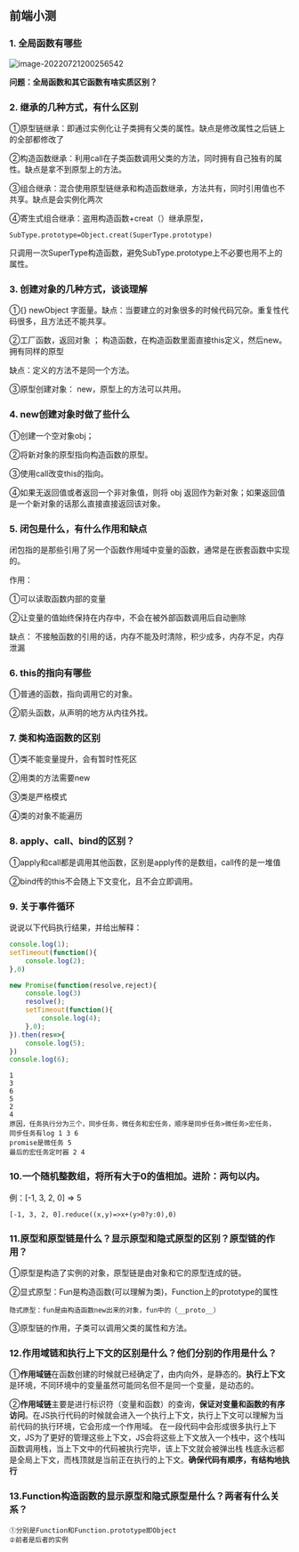 ## 前端小测

### 1. 全局函数有哪些

![image-20220721200256542](C:\Users\86151\AppData\Roaming\Typora\typora-user-images\image-20220721200256542.png)

**问题：全局函数和其它函数有啥实质区别？**

### 2. 继承的几种方式，有什么区别

①原型链继承：即通过实例化让子类拥有父类的属性。缺点是修改属性之后链上的全部都修改了

②构造函数继承：利用call在子类函数调用父类的方法，同时拥有自己独有的属性。缺点是拿不到原型上的方法。

③组合继承：混合使用原型链继承和构造函数继承，方法共有，同时引用值也不共享。缺点是会实例化两次

④寄生式组合继承：盗用构造函数+creat（）继承原型，

```
SubType.prototype=Object.creat(SuperType.prototype)
```

只调用一次SuperType构造函数，避免SubType.prototype上不必要也用不上的属性。

### 3. 创建对象的几种方式，谈谈理解

①{} newObject 字面量。缺点：当要建立的对象很多的时候代码冗杂。重复性代码很多，且方法还不能共享。

②工厂函数，返回对象 ；     构造函数，在构造函数里面直接this定义，然后new。拥有同样的原型

缺点：定义的方法不是同一个方法。

③原型创建对象： new，原型上的方法可以共用。

### 4. new创建对象时做了些什么

①创建一个空对象obj；

②将新对象的原型指向构造函数的原型。

③使用call改变this的指向。

④如果无返回值或者返回一个非对象值，则将 obj 返回作为新对象；如果返回值是一个新对象的话那么直接直接返回该对象。

### 5. 闭包是什么，有什么作用和缺点

闭包指的是那些引用了另一个函数作用域中变量的函数，通常是在嵌套函数中实现的。

作用：

①可以读取函数内部的变量

②让变量的值始终保持在内存中，不会在被外部函数调用后自动删除

缺点： 不接触函数的引用的话，内存不能及时清除，积少成多，内存不足，内存泄漏

### 6. this的指向有哪些

①普通的函数，指向调用它的对象。

②箭头函数，从声明的地方从内往外找。

### 7. 类和构造函数的区别

①类不能变量提升，会有暂时性死区

②用类的方法需要new

③类是严格模式

④类的对象不能遍历

### 8. apply、call、bind的区别？

①apply和call都是调用其他函数，区别是apply传的是数组，call传的是一堆值

②bind传的this不会随上下文变化，且不会立即调用。

### 9. 关于事件循环

说说以下代码执行结果，并给出解释：

```js
console.log(1);
setTimeout(function(){
    console.log(2);
},0)

new Promise(function(resolve,reject){
    console.log(3)
    resolve();
    setTimeout(function(){
        console.log(4);
    },0);
}).then(res=>{
    console.log(5);
})
console.log(6);
```

```
1
3
6
5
2
4
原因，任务执行分为三个，同步任务，微任务和宏任务，顺序是同步任务>微任务>宏任务，
同步任务有log 1 3 6
promise是微任务 5
最后的宏任务定时器 2 4
```



### 10.一个随机整数组，将所有大于0的值相加。进阶：两句以内。

例：[-1, 3, 2, 0] => 5

```
[-1, 3, 2, 0].reduce((x,y)=>x+(y>0?y:0),0)
```



### 11.原型和原型链是什么？显示原型和隐式原型的区别？原型链的作用？

①原型是构造了实例的对象，原型链是由对象和它的原型连成的链。

②显式原型：Fun是构造函数(可以理解为类)，Function上的prototype的属性

```
隐式原型：fun是由构造函数new出来的对象，fun中的（__proto__）
```

③原型链的作用，子类可以调用父类的属性和方法。

### 12.作用域链和执行上下文的区别是什么？他们分别的作用是什么？

①**作用域链**在函数创建的时候就已经确定了，由内向外，是静态的。**执行上下文**是环境，不同环境中的变量虽然可能同名但不是同一个变量，是动态的。

②**作用域链**主要是进行标识符（变量和函数）的查询，**保证对变量和函数的有序访问**。在JS执行代码的时候就会进入一个执行上下文，执行上下文可以理解为当前代码的执行环境，它会形成一个作用域。
在一段代码中会形成很多执行上下文，JS为了更好的管理这些上下文，JS会将这些上下文放入一个栈中，这个栈叫函数调用栈，当上下文中的代码被执行完毕，该上下文就会被弹出栈
栈底永远都是全局上下文，而栈顶就是当前正在执行的上下文。**确保代码有顺序，有结构地执行**

### 13.Function构造函数的显示原型和隐式原型是什么？两者有什么关系？

```
①分别是Function和Function.prototype即Object
②前者是后者的实例
```

